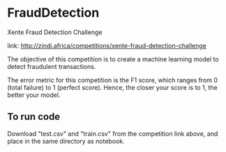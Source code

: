 # FraudDetection
Xente Fraud Detection Challenge

link: http://zindi.africa/competitions/xente-fraud-detection-challenge

The objective of this competition is to create a machine learning model to detect fraudulent transactions.

The error metric for this competition is the F1 score, which ranges from 0 (total failure) to 1 (perfect score). Hence, the closer your score is to 1, the better your model.

## To run code
Download "test.csv" and "train.csv" from the competition link above, and place in the same directory as notebook.
